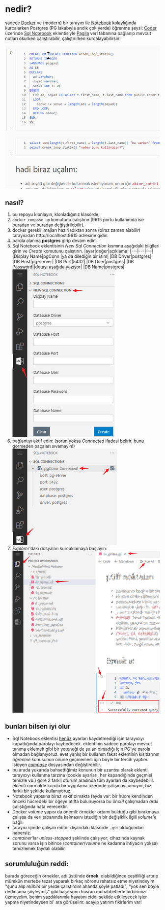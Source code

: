 # nedir?

sadece [Docker](https://docker.com/) ve (modern) bir tarayıcı ile [Notebook](https://jupyter.org/) kolaylığında kurcalarken Postgres (PG lakabıyla andık çok yerde) öğrenme şeysi: [Coder](https://coder.com/docs/code-server/latest) üzerinde [Sql Notebook](https://github.com/cmoog/vscode-sql-notebook) eklentisiyle [Pagila](https://github.com/devrimgunduz/pagila) veri tabanına bağlanıp mevcut notları okurken çalıştırabilir, çalıştırırken kurcalayabilirsin!

![_](./pics/rec.gif)
## nasıl?
1. bu repoyu klonlayın, klonladığınız klasörde;
1. `docker compose up` komutunu çalıştırın (9615 portu kullanımda ise [buradan](./docker-compose.yml) ve [buradan](./coder/config.yaml) değiştirilebilir).
1. docker gerekli imajları hazırladıktan sonra (biraz zaman alabilir) tarayıcıdan http://localhost:9615 adresine gidin.
1. parola alanına __postgres__ girip devam edin.
1. Sql Notebook eklentisinin _New Sql Connection_ kısmına aşağıdaki bilgileri girin ve _Create_ komutunu çalıştırın.
   |ayar|değer|açıklama|
   |---|---|---|
   |Display Name|pgConn |ya da dilediğin bir isim|
   |DB Driver|postgres|
   |DB Host|pg-server|
   |DB Port|5432|
   |DB User|postgres|
   |DB Password||detayı aşağıda yazıyor|
   |DB Name|postgres|
   ![_](./pics/newConn.png)
1. bağlantıyı aktif edin: (sorun yoksa _Connected_ ifadesi belirir, bunu görmeden paçaları sıvamayın!)
   ![_](./pics/connect.png)
1. _Explorer_'daki dosyaları kurcaklamaya başlayın:
   ![_](./pics/file.png)

## bunları bilsen iyi olur
- Sql Notebook eklentisi [henüz](https://github.com/cmoog/vscode-sql-notebook/issues/65) ayarları kaydetmediği için tarayıcıyı kapattığında parolayı kaybedecek. eklentinin sadece parolayı mevcut tanıma eklemek gibi bir yeteneği de şu an olmadığı için PG'ye parola olmadan bağlanıyoruz. evet yanlış bir kullanım fakat eklentinin kısıtlarının _öğrenme_ konusunun önüne geçmemesi için böyle bir tercih yaptım. isteyen [_compose_](./docker-compose.yml) dosyasından değiştirebilir.
- bu arada yukarıda bahsettiğimiz konunun bir uzantısı olarak eklenti tarayıcıyı kullanma tarzına (cookie ayarları, her kapandığında geçmişi temizle vb.)  göre 2 farklı oturum arasında tüm ayarları da kaybedebilir. eklenti normalde kurulu bir uygulama üzerinde çalışmayı umuyor, biz farklı bir şekilde kullanıyoruz.
- Notebook yapısına biraz vakıf olmakta fayda var: bir hücre kendinden önceki hücredeki bir öğeye atıfta bulunuyorsa bu _öncül_ çalışmadan _ardıl_ çalıştığında hata verecektir.
- Docker _volume_ yapısı da önemli: örnekler ortamı bulduğu gibi bırakmaya çalışsa da veri tabanında kalmasını istediğin bir değişiklik ilgili _volume_'e bağlı.
- tarayıcı içinde çalışan editör dışarıdaki klasörde `.git` olduğundan habersiz.
- _container_'lar _unless-stopped_ şeklinde çalışıyor; cihazında kaynak sorunu varsa işin bitince (_container_/_volume_ ne kadarına ihtiyacın yoksa) temizlemek faydalı olabilir.
## sorumluluğun reddi:
burada göreceğin örnekler, adı üstünde **örnek**. olabildiğince çeşitliliği artırıp mümkün mertebe tezat yaparak birkaç nöronu rahatsız etme niyetindeyim. "şunu alıp _mühim_ bir yerde çalıştırdım ahanda şöyle patladı"; "yok sen böyle dedin ama şöyleymiş" gibi başı-sonu hüsran muhabbetlerle birbirimizi üzmeyelim. benim yazdıklarımla hayatını ciddi şekilde etkileyecek işler yapma niyetindeysen bi' ara görüşelim: acayip yatırım fikirlerim var!
